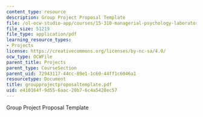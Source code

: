 ```yaml
---
content_type: resource
description: Group Project Proposal Template
file: /ol-ocw-studio-app/courses/15-310-managerial-psychology-laboratory-spring-2003/e410164f9d556aac20b76c4a5428ec57_groupprojectproposaltemplate.pdf
file_size: 51219
file_type: application/pdf
learning_resource_types:
- Projects
license: https://creativecommons.org/licenses/by-nc-sa/4.0/
ocw_type: OCWFile
parent_title: Projects
parent_type: CourseSection
parent_uid: 72943117-44cc-89e1-1c60-44ff1c6046a1
resourcetype: Document
title: groupprojectproposaltemplate.pdf
uid: e410164f-9d55-6aac-20b7-6c4a5428ec57
---
```

Group Project Proposal Template